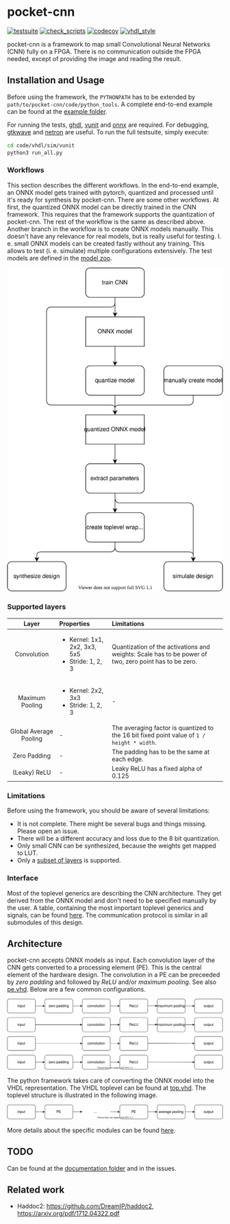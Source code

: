 # pocket-cnn

[![testsuite](https://github.com/marph91/pocket-cnn/workflows/testsuite/badge.svg)](https://github.com/marph91/pocket-cnn/actions?query=workflow%3Atestsuite)
[![check_scripts](https://github.com/marph91/pocket-cnn/workflows/check_scripts/badge.svg)](https://github.com/marph91/pocket-cnn/actions?query=workflow%3Acheck_scripts)
[![codecov](https://codecov.io/gh/marph91/pocket-cnn/branch/master/graph/badge.svg)](https://codecov.io/gh/marph91/pocket-cnn)
[![vhdl_style](https://github.com/marph91/pocket-cnn/workflows/vhdl_style/badge.svg)](https://github.com/marph91/pocket-cnn/actions?query=workflow%3Avhdl_style)

pocket-cnn is a framework to map small Convolutional Neural Networks (CNN) fully on a FPGA. There is no communication outside the FPGA needed, except of providing the image and reading the result.

## Installation and Usage

Before using the framework, the `PYTHONPATH` has to be extended by `path/to/pocket-cnn/code/python_tools`. A complete end-to-end example can be found at the [example folder](examples/end_to_end/README.md).

For running the tests, [ghdl](https://github.com/ghdl/ghdl), [vunit](https://github.com/vunit/vunit) and [onnx](https://github.com/onnx/onnx) are required. For debugging, [gtkwave](https://github.com/gtkwave/gtkwave) and [netron](https://github.com/lutzroeder/netron) are useful. To run the full testsuite, simply execute:

```bash
cd code/vhdl/sim/vunit
python3 run_all.py
```

### Workflows

This section describes the different workflows. In the end-to-end example, an ONNX model gets trained with pytorch, quantized and processed until it's ready for synthesis by pocket-cnn.
There are some other workflows. At first, the quantized ONNX model can be directly trained in the CNN framework. This requires that the framework supports the quantization of pocket-cnn. The rest of the workflow is the same as described above.
Another branch in the workflow is to create ONNX models manually. This doesn't have any relevance for real models, but is really useful for testing. I. e. small ONNX models can be created fastly without any training. This allows to test (i. e. simulate) multiple configurations extensively. The test models are defined in the [model zoo](code/python_tools/cnn_onnx/model_zoo.py).

![workflow](doc/images/workflow.svg)

### Supported layers

| Layer | Properties | Limitations |
| :---: | :--- | :--- |
| Convolution | <ul><li>Kernel: 1x1, 2x2, 3x3, 5x5</li><li>Stride: 1, 2, 3</li></ul> | Quantization of the activations and weights: Scale has to be power of two, zero point has to be zero. |
| Maximum Pooling | <ul><li>Kernel: 2x2, 3x3</li><li>Stride: 1, 2, 3</li></ul> | - |
| Global Average Pooling | - | The averaging factor is quantized to the 16 bit fixed point value of `1 / height * width`. |
| Zero Padding | - | The padding has to be the same at each edge. |
| (Leaky) ReLU | - | Leaky ReLU has a fixed alpha of 0.125 |

### Limitations

Before using the framework, you should be aware of several limitations:

- It is not complete. There might be several bugs and things missing. Please open an issue.
- There will be a different accuracy and loss due to the 8 bit quantization.
- Only small CNN can be synthesized, because the weights get mapped to LUT.
- Only a [subset of layers](#supported-layers) is supported.

### Interface

Most of the toplevel generics are describing the CNN architecture. They get derived from the ONNX model and don't need to be specified manually by the user. A table, containing the most important toplevel generics and signals, can be found [here](doc/toplevel_interface.md). The communication protocol is similar in all submodules of this design.

## Architecture

pocket-cnn accepts ONNX models as input. Each convolution layer of the CNN gets converted to a processing element (PE). This is the central element of the hardware design.
The convolution in a PE can be preceeded by *zero padding* and followed by *ReLU* and/or *maximum pooling*. See also [pe.vhd](code/vhdl/src/pe.vhd). Below are a few common configurations.

![processing_element](doc/images/processing_element.svg)

The python framework takes care of converting the ONNX model into the VHDL representation. The VHDL toplevel can be found at [top.vhd](code/vhdl/src/top.vhd). The toplevel structure is illustrated in the following image.

![toplevel](doc/images/toplevel.svg)

More details about the specific modules can be found [here](doc/modules.md).

## TODO

Can be found at the [documentation folder](doc/todo.md) and in the issues.

## Related work

- Haddoc2: <https://github.com/DreamIP/haddoc2>, <https://arxiv.org/pdf/1712.04322.pdf>
